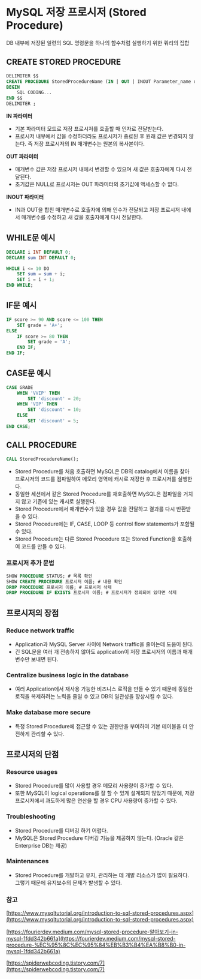 # MySQL 저장 프로시저 (Stored Procedure)

DB 내부에 저장된 일련의 SQL 명령문을 하나의 함수처럼 실행하기 위한 쿼리의 집합

## CREATE STORED PROCEDURE

```sql
DELIMITER $$
CREATE PROCEDURE StoredProcedureName (IN | OUT | INOUT Parameter_name datatype[(length])
BEGIN
	SQL CODING...
END $$
DELIMITER ;

```

**IN 파라미터**

- 기본 파라미터 모드로 저장 프로시저를 호출할 때 인자로 전달받는다.
- 프로시저 내부에서 값을 수정하더라도 프로시저가 종료된 후 원래 값은 변경되지 않는다. 즉 저장 프로시저의 IN 매개변수는 원본의 복사본이다.

**OUT 파라미터**

- 매개변수 값은 저장 프로시저 내에서 변경할 수 있으며 새 값은 호출자에게 다시 전달된다.
- 초기값은 NULL로 프로시저는 OUT 파라미터의 초기값에 액세스할 수 없다.

**INOUT 파라미터**

- IN과 OUT을 합친 매개변수로 호출자에 의해 인수가 전달되고 저장 프로시저 내에서 매개변수를 수정하고 새 값을 호출자에게 다시 전달한다.

## WHILE문 예시

```sql
DECLARE i INT DEFAULT 0;
DECLARE sum INT DEFAULT 0;

WHILE i <= 10 DO
	SET sum = sum + i;
	SET i = i + 1;
END WHILE;
```

## IF문 예시

```sql
IF score >= 90 AND score <= 100 THEN
	SET grade = 'A+';
ELSE
	IF score >= 80 THEN
		SET grade = 'A';
	END IF;
END IF;	
```

## CASE문 예시

```sql
CASE GRADE
	WHEN 'VVIP' THEN
		SET 'discount' = 20;
	WHEN 'VIP' THEN
		SET 'discount' = 10;
	ELSE
		SET 'discount' = 5;
END CASE;
```

## CALL PROCEDURE

```sql
CALL StoredProcedureName();
```

- Stored Procedure를 처음 호출하면 MySQL은 DB의 catalog에서 이름을 찾아 프로시저의 코드를 컴파일하여 메모리 영역에 캐시로 저장한 후 프로시저를 실행한다.
- 동일한 세션에서 같은 Stored Procedure를 재호출하면 MySQL은 컴파일을 거치지 않고 기존에 있는 캐시로 실행한다.
- Stored Procedure에서 매개변수가 있을 경우 값을 전달하고 결과를 다시 반환받을 수 있다.
- Stored Procedure에는 IF, CASE, LOOP 등 control flow statements가 포함될 수 있다.
- Stored Procedure는 다른 Stored Procedure 또는 Stored Function을 호출하여 코드를 만들 수 있다.

### 프로시저 추가 문법

```sql
SHOW PROCEDURE STATUS; # 목록 확인
SHOW CREATE PROCEDURE 프로시저 이름; # 내용 확인
DROP PROCEDURE 프로시저 이름; # 프로시저 삭제
DROP PROCEDURE IF EXISTS 프로시저 이름; # 프로시저가 정의되어 있다면 삭제
```

## 프로시저의 장점

### Reduce network traffic

- Application과 MySQL Server 사이에 Network traffic을 줄이는데 도움이 된다.
- 긴 SQL문을 여러 개 전송하지 않아도 application이 저장 프로시저의 이름과 매개변수만 보내면 된다.

### Centralize business logic in the database

- 여러 Application에서 재사용 가능한 비즈니스 로직을 만들 수 있기 때문에 동일한 로직을 복제하려는 노력을 줄일 수 있고 DB의 일관성을 향상시킬 수 있다.

### Make database more secure

- 특정 Stored Procedure에 접근할 수 있는 권한만을 부여하여 기본 테이블을 더 안전하게 관리할 수 있다.

## 프로시저의 단점

### Resource usages

- Stored Procedure를 많이 사용할 경우 메모리 사용량이 증가할 수 있다.
- 또한 MySQL이 logical operations를 잘 할 수 있게 설계되지 않았기 때문에, 저장 프로시저에서 과도하게 많은 연산을 할 경우 CPU 사용량이 증가할 수 있다.

### Troubleshooting

- Stored Procedure를 디버깅 하기 어렵다.
- MySQL은 Stored Procedure 디버깅 기능을 제공하지 않는다. (Oracle 같은 Enterprise DB는 제공)

### Maintenances

- Stored Procedure를 개발하고 유지, 관리하는 데 개발 리소스가 많이 필요하다. 그렇기 때문에 유지보수의 문제가 발생할 수 있다.

### 참고

[https://www.mysqltutorial.org/introduction-to-sql-stored-procedures.aspx](https://www.mysqltutorial.org/introduction-to-sql-stored-procedures.aspx)

[https://fourierdev.medium.com/mysql-stored-procedure-알아보기-in-mysql-1fdd342b661a](https://fourierdev.medium.com/mysql-stored-procedure-%EC%95%8C%EC%95%84%EB%B3%B4%EA%B8%B0-in-mysql-1fdd342b661a)

[https://spiderwebcoding.tistory.com/7](https://spiderwebcoding.tistory.com/7)